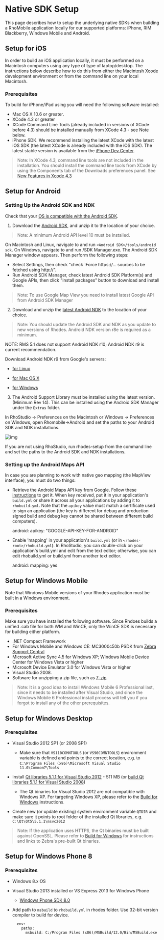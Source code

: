 # Native SDK Setup
This page describes how to setup the underlying native SDKs when building a RhoMobile application locally for our supported platforms: iPhone, RIM Blackberry, Windows Mobile and Android.

## Setup for iOS
In order to build an iOS application locally, it must be performed on a Macintosh computers using any type of type of laptop/desktop. The instructions below describe how to do this from either the Macintosh Xcode development environment or from the command line on your local Macintosh.

### Prerequisites
To build for iPhone/iPad using you will need the following software installed:

* Mac OS X 10.6 or greater.
* XCode 4.2 or greater
* XCode Command Line Tools (already included in versions of XCode before 4.3) should be installed manually from XCode 4.3 - see Note below.
* iPhone SDK. We recommend installing the latest XCode with the latest iOS SDK (the latest XCode is already included with the iOS SDK). The latest stable version is available from the [iPhone Dev Center](http://developer.apple.com/iphone/index.action).

> Note: In XCode 4.3, command line tools are not included in the installation. You should install the command line tools from XCode by using the Components tab of the Downloads preferences panel. See [New Features in Xcode 4.3](https://developer.apple.com/library/ios/#documentation/DeveloperTools/Conceptual/WhatsNewXcode/Articles/xcode_4_3.html)

## Setup for Android
### Setting Up the Android SDK and NDK
Check that your [OS is compatible with the Android SDK](http://developer.android.com/sdk/requirements.html).

1) Download the [Android SDK](http://developer.android.com/sdk/index.html), and unzip it to the location of your choice.

> Note: A minimum Android API level 10 must be installed.

On Macintosh and Linux, navigate to and run `<Android SDK>/tools/android sdk`. On Windows, navigate to and run <Android SDK>/SDK Manager.exe. The Android SDK Manager window appears. Then perform the following steps:

 * Select Settings, then check "check `Force https://... sources to be fetched using http://".
 * Run Android SDK Manager, check latest Android SDK Platform(s) and Google APIs, then click "Install packages" button to download and install them.

> Note: To use Google Map View you need to install latest Google API from Android SDK Manager

2) Download and unzip the [latest Android NDK](http://developer.android.com/sdk/ndk/index.html) to the location of your choice.

> Note: You should update the Android SDK and NDK as you update to new versions of Rhodes. Android NDK version r8e is required as a minimum.

NOTE: RMS 5.1 does not support Android NDK r10; Android NDK r9 is current recommendation. 

Download Android NDK r9 from Google's servers:

* [for Linux](http://dl.google.com/android/ndk/android-ndk-r9-linux-x86.tar.bz2)

* [for Mac OS X](https://dl.google.com/android/ndk/android-ndk-r9d-darwin-x86_64.tar.bz2)

* [for Windows](http://dl.google.com/android/ndk/android-ndk-r9d-windows-x86_64.zip)


3) The Android Support Library must be installed using the latest version. (Minimum Rev 14). This can be installed using the Android SDK Manager under the `Extras` folder.

In RhoStudio -> Preferences on the Macintosh or Windows -> Preferences on Windows, open Rhomobile->Android and set the paths to your Android SDK and NDK installations.

![img](http://rhodocs.s3.amazonaws.com/rhostudio-tutorial/preferences-android-sdk-4.0.png)

If you are not using RhoStudio, run rhodes-setup from the command line and set the paths to the Android SDK and NDK installations.

### Setting up the Android Maps API
In case you are planning to work with native geo mapping (the MapView interface), you must do two things:

* Retrieve the Android Maps API key from Google. Follow these [instructions](http://code.google.com/intl/en/android/add-ons/google-apis/mapkey.html) to get it. When key received, put it in your application's `build.yml` or share it across all your applications by adding it to `rhobuild.yml`. Note that the `apikey` value must match a certificate used to sign an application (the key is different for debug and production signed build and debug key cannot be shared between different build computers).

    android:
      apikey: "GOOGLE-API-KEY-FOR-ANDROID"

* Enable 'mapping' in your application's `build.yml` (or in `<rhodes-root>/rhobuild.yml`). In RhoStudio, you can double-click on your application's build.yml and edit from the text editor; otherwise, you can edit rhobuild.yml or build.yml from another text editor.

    android:
      mapping: yes

## Setup for Windows Mobile
Note that Windows Mobile versions of your Rhodes application must be built in a Windows environment.
### Prerequisites
Make sure you have installed the following software. Since Rhdoes builds a unified .cab file for both WM and WinCE, only the WinCE SDK is necessary for building either platform.

* .NET Compact Framework
* For Windows Mobile and Windows CE: MC3000c50b PSDK from [Zebra Support Central](https://atgsupportcentral.motorolasolutions.com/ewa/pub/getFile.do?fileName=/ssi/emb/downloads/30XXC50BxxPS010403.exe)
* Microsoft Active Sync 4.5 for Windows XP; Windows Mobile Device Center for Windows Vista or higher
* Microsoft Device Emulator 3.0 for Windows Vista or higher
* Visual Studio 2008.
* Software for unzipping a zip file, such as [7-zip](http://www.7-zip.org/)

> Note: It is a good idea to install Windows Mobile 6 Professional last, since it needs to be installed after Visual Studio, and since the Windows Mobile 6 Professional install process will tell you if you forgot to install any of the other prerequisites.

## Setup for Windows Desktop
### Prerequisites
* Visual Studio 2012 SP1 (or 2008 SP1)
  * Make sure that `VS110COMNTOOLS` (or `VS90COMNTOOLS`) environment variable is defined and points to the correct location, e.g. to `C:\Program Files (x86)\Microsoft Visual Studio 11.0\Common7\Tools`

* Install [Qt libraries 5.1.1 for Visual Studio 2012](http://download.qt-project.org/official_releases/qt/5.1/5.1.1/qt-windows-opensource-5.1.1-msvc2012-x86-offline.exe) - 511 MB (or [build Qt libraries 5.1.1 for Visual Studio 2008](build_win#build-qt5-for-vs2008))
  * The Qt binaries for Visual Studio 2012 are not compatible with Windows XP. For targeting Windows XP, please refer to the [Build for Windows](build_win) instructions.

* Create new (or update existing) system environment variable `QTDIR` and make sure it points to root folder of the installed Qt libraries, e.g. `C:\Qt\Qt5\5.1.1\msvc2012`

>Note: If the application uses HTTPS, the Qt binaries must be built against OpenSSL. Please refer to [Build for Windows](build_win) for instructions and links to Zebra's pre-built Qt binaries.

## Setup for Windows Phone 8
### Prerequisites
* Windows 8.x OS
* Visual Studio 2013 installed or VS Express 2013 for Windows Phone
    * [Windows Phone SDK 8.0](http://dev.windowsphone.com/en-us/downloadsdk)

* Add path to `msbuild` to `rhobuild.yml` in rhodes folder. Use 32-bit version compiler to build for device.

        env:
          paths:
            msbuild: C:/Program Files (x86)/MSBuild/12.0/Bin/MSBuild.exe